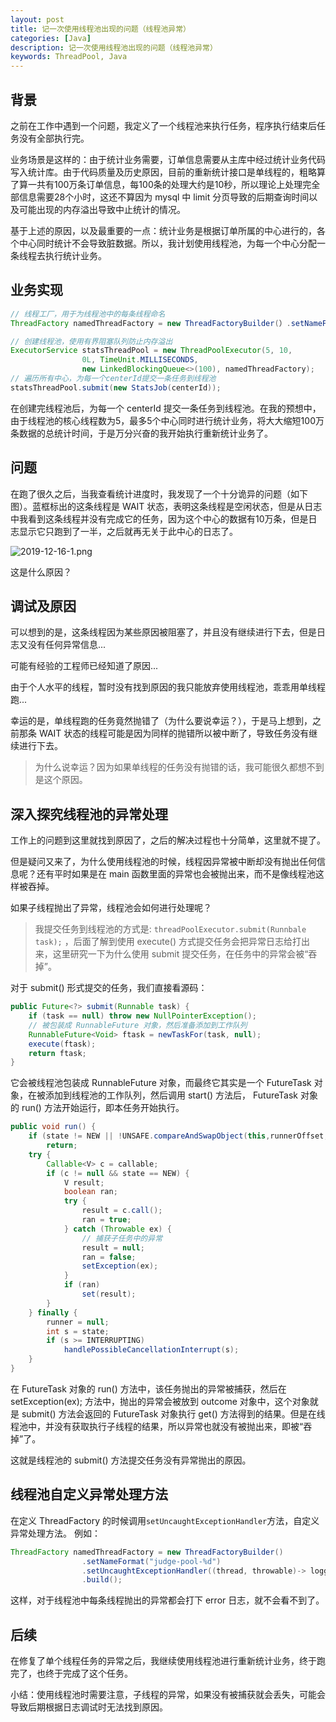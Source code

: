 ```yaml
---
layout: post
title: 记一次使用线程池出现的问题（线程池异常）
categories: [Java]
description: 记一次使用线程池出现的问题（线程池异常）
keywords: ThreadPool, Java
---
```


## 背景
之前在工作中遇到一个问题，我定义了一个线程池来执行任务，程序执行结束后任务没有全部执行完。

业务场景是这样的：由于统计业务需要，订单信息需要从主库中经过统计业务代码写入统计库。由于代码质量及历史原因，目前的重新统计接口是单线程的，粗略算了算一共有100万条订单信息，每100条的处理大约是10秒，所以理论上处理完全部信息需要28个小时，这还不算因为 mysql 中 limit 分页导致的后期查询时间以及可能出现的内存溢出导致中止统计的情况。

基于上述的原因，以及最重要的一点：统计业务是根据订单所属的中心进行的，各个中心同时统计不会导致脏数据。所以，我计划使用线程池，为每一个中心分配一条线程去执行统计业务。

## 业务实现
```java
// 线程工厂，用于为线程池中的每条线程命名
ThreadFactory namedThreadFactory = new ThreadFactoryBuilder(）.setNameFormat("stats-pool-%d").build();

// 创建线程池，使用有界阻塞队列防止内存溢出
ExecutorService statsThreadPool = new ThreadPoolExecutor(5, 10,
                0L, TimeUnit.MILLISECONDS,
                new LinkedBlockingQueue<>(100), namedThreadFactory);
// 遍历所有中心，为每一个centerId提交一条任务到线程池
statsThreadPool.submit(new StatsJob(centerId));
```
在创建完线程池后，为每一个 centerId 提交一条任务到线程池。在我的预想中，由于线程池的核心线程数为5，最多5个中心同时进行统计业务，将大大缩短100万条数据的总统计时间，于是万分兴奋的我开始执行重新统计业务了。

## 问题
在跑了很久之后，当我查看统计进度时，我发现了一个十分诡异的问题（如下图）。蓝框标出的这条线程是 WAIT 状态，表明这条线程是空闲状态，但是从日志中我看到这条线程并没有完成它的任务，因为这个中心的数据有10万条，但是日志显示它只跑到了一半，之后就再无关于此中心的日志了。

![2019-12-16-1.png](https://planeswalker23.github.io/images/posts/2020-05-28-1.png)

这是什么原因？

## 调试及原因
可以想到的是，这条线程因为某些原因被阻塞了，并且没有继续进行下去，但是日志又没有任何异常信息...

可能有经验的工程师已经知道了原因...

由于个人水平的线程，暂时没有找到原因的我只能放弃使用线程池，乖乖用单线程跑...

幸运的是，单线程跑的任务竟然抛错了（为什么要说幸运？），于是马上想到，之前那条 WAIT 状态的线程可能是因为同样的抛错所以被中断了，导致任务没有继续进行下去。

> 为什么说幸运？因为如果单线程的任务没有抛错的话，我可能很久都想不到是这个原因。

## 深入探究线程池的异常处理
工作上的问题到这里就找到原因了，之后的解决过程也十分简单，这里就不提了。

但是疑问又来了，为什么使用线程池的时候，线程因异常被中断却没有抛出任何信息呢？还有平时如果是在 main 函数里面的异常也会被抛出来，而不是像线程池这样被吞掉。

如果子线程抛出了异常，线程池会如何进行处理呢？

> 我提交任务到线程池的方式是: `threadPoolExecutor.submit(Runnbale task);` ，后面了解到使用 execute() 方式提交任务会把异常日志给打出来，这里研究一下为什么使用 submit 提交任务，在任务中的异常会被“吞掉”。

对于 submit() 形式提交的任务，我们直接看源码：

```java
public Future<?> submit(Runnable task) {
    if (task == null) throw new NullPointerException();
    // 被包装成 RunnableFuture 对象，然后准备添加到工作队列
    RunnableFuture<Void> ftask = newTaskFor(task, null);
    execute(ftask);
    return ftask;
}
```

它会被线程池包装成 RunnableFuture 对象，而最终它其实是一个 FutureTask 对象，在被添加到线程池的工作队列，然后调用 start() 方法后， FutureTask 对象的 run() 方法开始运行，即本任务开始执行。

```java
public void run() {
    if (state != NEW || !UNSAFE.compareAndSwapObject(this,runnerOffset,null, Thread.currentThread()))
        return;
    try {
        Callable<V> c = callable;
        if (c != null && state == NEW) {
            V result;
            boolean ran;
            try {
                result = c.call();
                ran = true;
            } catch (Throwable ex) {
                // 捕获子任务中的异常
                result = null;
                ran = false;
                setException(ex);
            }
            if (ran)
                set(result);
        }
    } finally {
        runner = null;
        int s = state;
        if (s >= INTERRUPTING)
            handlePossibleCancellationInterrupt(s);
    }
}
```

在 FutureTask 对象的 run() 方法中，该任务抛出的异常被捕获，然后在setException(ex); 方法中，抛出的异常会被放到 outcome 对象中，这个对象就是 submit() 方法会返回的 FutureTask 对象执行 get() 方法得到的结果。但是在线程池中，并没有获取执行子线程的结果，所以异常也就没有被抛出来，即被“吞掉”了。

这就是线程池的 submit() 方法提交任务没有异常抛出的原因。

## 线程池自定义异常处理方法
在定义 ThreadFactory 的时候调用`setUncaughtExceptionHandler`方法，自定义异常处理方法。
例如：

```java
ThreadFactory namedThreadFactory = new ThreadFactoryBuilder()
                .setNameFormat("judge-pool-%d")
                .setUncaughtExceptionHandler((thread, throwable)-> logger.error("ThreadPool {} got exception", thread,throwable))
                .build();
```

这样，对于线程池中每条线程抛出的异常都会打下 error 日志，就不会看不到了。

## 后续
在修复了单个线程任务的异常之后，我继续使用线程池进行重新统计业务，终于跑完了，也终于完成了这个任务。

小结：使用线程池时需要注意，子线程的异常，如果没有被捕获就会丢失，可能会导致后期根据日志调试时无法找到原因。